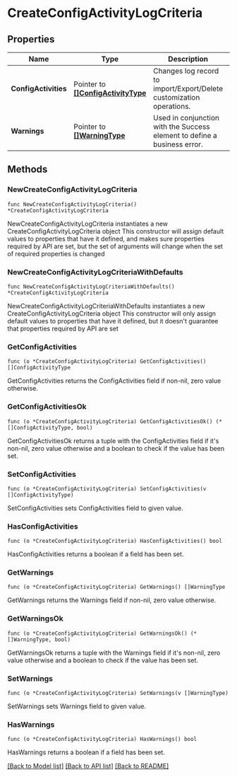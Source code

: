 # CreateConfigActivityLogCriteria

## Properties

Name | Type | Description | Notes
------------ | ------------- | ------------- | -------------
**ConfigActivities** | Pointer to [**[]ConfigActivityType**](ConfigActivityType.md) | Changes log record to import/Export/Delete customization operations. | [optional] 
**Warnings** | Pointer to [**[]WarningType**](WarningType.md) | Used in conjunction with the Success element to define a business error. | [optional] 

## Methods

### NewCreateConfigActivityLogCriteria

`func NewCreateConfigActivityLogCriteria() *CreateConfigActivityLogCriteria`

NewCreateConfigActivityLogCriteria instantiates a new CreateConfigActivityLogCriteria object
This constructor will assign default values to properties that have it defined,
and makes sure properties required by API are set, but the set of arguments
will change when the set of required properties is changed

### NewCreateConfigActivityLogCriteriaWithDefaults

`func NewCreateConfigActivityLogCriteriaWithDefaults() *CreateConfigActivityLogCriteria`

NewCreateConfigActivityLogCriteriaWithDefaults instantiates a new CreateConfigActivityLogCriteria object
This constructor will only assign default values to properties that have it defined,
but it doesn't guarantee that properties required by API are set

### GetConfigActivities

`func (o *CreateConfigActivityLogCriteria) GetConfigActivities() []ConfigActivityType`

GetConfigActivities returns the ConfigActivities field if non-nil, zero value otherwise.

### GetConfigActivitiesOk

`func (o *CreateConfigActivityLogCriteria) GetConfigActivitiesOk() (*[]ConfigActivityType, bool)`

GetConfigActivitiesOk returns a tuple with the ConfigActivities field if it's non-nil, zero value otherwise
and a boolean to check if the value has been set.

### SetConfigActivities

`func (o *CreateConfigActivityLogCriteria) SetConfigActivities(v []ConfigActivityType)`

SetConfigActivities sets ConfigActivities field to given value.

### HasConfigActivities

`func (o *CreateConfigActivityLogCriteria) HasConfigActivities() bool`

HasConfigActivities returns a boolean if a field has been set.

### GetWarnings

`func (o *CreateConfigActivityLogCriteria) GetWarnings() []WarningType`

GetWarnings returns the Warnings field if non-nil, zero value otherwise.

### GetWarningsOk

`func (o *CreateConfigActivityLogCriteria) GetWarningsOk() (*[]WarningType, bool)`

GetWarningsOk returns a tuple with the Warnings field if it's non-nil, zero value otherwise
and a boolean to check if the value has been set.

### SetWarnings

`func (o *CreateConfigActivityLogCriteria) SetWarnings(v []WarningType)`

SetWarnings sets Warnings field to given value.

### HasWarnings

`func (o *CreateConfigActivityLogCriteria) HasWarnings() bool`

HasWarnings returns a boolean if a field has been set.


[[Back to Model list]](../README.md#documentation-for-models) [[Back to API list]](../README.md#documentation-for-api-endpoints) [[Back to README]](../README.md)


